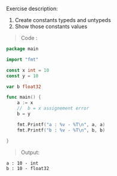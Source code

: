 Exercise description:

1. Create constants typeds and untypeds
2. Show those constants values

> Code :
```go
package main

import "fmt"

const x int = 10
const y = 10

var b float32

func main() {
	a := x
	// 	b = x assignement error
	b = y

	fmt.Printf("a : %v - %T\n", a, a)
	fmt.Printf("b : %v - %T\n", b, b)

}

```

> Output:
```console
a : 10 - int
b : 10 - float32
```